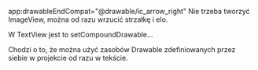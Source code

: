 app:drawableEndCompat="@drawable/ic_arrow_right"
Nie trzeba tworzyć ImageView, można od razu wrzucić strzałkę i elo. 

W TextView jest to setCompoundDrawable...

Chodzi o to, że można użyć zasobów Drawable zdefiniowanych przez siebie w projekcie od razu w tekście.